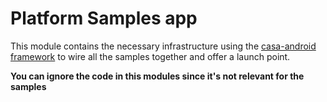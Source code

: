# Platform Samples app

This module contains the necessary infrastructure using the [casa-android framework](https://github.com/google/casa-android)
to wire all the samples together and offer a launch point. 

**You can ignore the code in this modules since it's not relevant for the samples**

